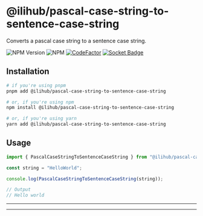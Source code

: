 # @ilihub/pascal-case-string-to-sentence-case-string

Converts a pascal case string to a sentence case string.

![NPM Version](https://img.shields.io/npm/v/%40ilihub%2Fpascal-case-string-to-sentence-case-string?color=33cd56&logo=npm)
![NPM](https://img.shields.io/npm/l/%40ilihub%2Fpascal-case-string-to-sentence-case-string)
[![CodeFactor](https://www.codefactor.io/repository/github/ilihub/npm/badge)](https://www.codefactor.io/repository/github/ilihub/npm)
[![Socket Badge](https://socket.dev/api/badge/npm/package/@ilihub/pascal-case-string-to-sentence-case-string)](https://socket.dev/npm/package/@ilihub/pascal-case-string-to-sentence-case-string)

## Installation

```bash
# if you're using pnpm
pnpm add @ilihub/pascal-case-string-to-sentence-case-string

# or, if you're using npm
npm install @ilihub/pascal-case-string-to-sentence-case-string

# or, if you're using yarn
yarn add @ilihub/pascal-case-string-to-sentence-case-string
```

## Usage

```javascript
import { PascalCaseStringToSentenceCaseString } from "@ilihub/pascal-case-string-to-sentence-case-string";

const string = "HelloWorld";

console.log(PascalCaseStringToSentenceCaseString(string));

// Output
// Hello world
```

---

<!-- sponsors_and_backers_section_start -->

<!-- sponsors_and_backers_section_end -->

---
